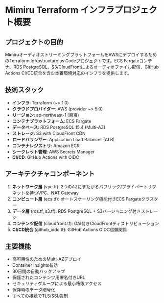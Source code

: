 # Mimiru Terraform インフラプロジェクト概要

## プロジェクトの目的
MimiruオーディオストリーミングプラットフォームをAWSにデプロイするためのTerraform Infrastructure as Codeプロジェクトです。ECS Fargateコンテナ、RDS PostgreSQL、S3/CloudFrontによるオーディオファイル配信、GitHub Actions CI/CD統合を含む本番環境対応のインフラを提供します。

## 技術スタック
- **インフラ**: Terraform (~> 1.0)
- **クラウドプロバイダー**: AWS (provider ~> 5.0)
- **リージョン**: ap-northeast-1 (東京)
- **コンテナプラットフォーム**: ECS Fargate
- **データベース**: RDS PostgreSQL 15.4 (Multi-AZ)
- **ストレージ**: S3 with CloudFront CDN
- **ロードバランサー**: Application Load Balancer (ALB)
- **コンテナレジストリ**: Amazon ECR
- **シークレット管理**: AWS Secrets Manager
- **CI/CD**: GitHub Actions with OIDC

## アーキテクチャコンポーネント
1. **ネットワーク層** (vpc.tf): 2つのAZにまたがるパブリック/プライベートサブネットを持つVPC、NAT Gateway
2. **コンピュート層** (ecs.tf): オートスケーリング機能付きECS Fargateクラスター
3. **データ層** (rds.tf, s3.tf): RDS PostgreSQL + S3バージョニング付きストレージ
4. **コンテンツ配信** (cloudfront.tf): OAI付きCloudFrontディストリビューション
5. **CI/CD統合** (github_oidc.tf): GitHub Actions OIDC信頼関係

## 主要機能
- 高可用性のためのMulti-AZデプロイ
- Container Insights有効
- 30日間の自動バックアップ
- 保護されたコンテンツ用署名付きURL
- セキュリティグループによる最小権限アクセス
- 保存時のデータ暗号化
- すべての接続でTLS/SSL強制